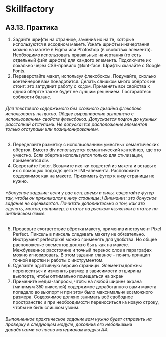 # Skillfactory
## A3.13. Практика

1. Задайте шрифты на странице, заменив их на те, которые используются в исходном макете. Узнать шрифты и начертания можно на макете в Figma или Photoshop (в свойствах элемента). Необходимо использовать правильные начертания (то есть отдельный файл шрифта) для каждого элемента. Подключите их локально через CSS-правило @font-face. Шрифты скачайте с Google Fonts.
2. Переверстайте макет, используя флексбоксы. Подумайте, сколько контейнеров вам понадобится. Делать слишком много обёрток не стоит: это затруднит работу с кодом. Применять все свойства к одной обёртке также будет не лучшим решением. Постарайтесь соблюсти баланс.
###### Для текстового содержимого без сложного дизайна флексбокс использовать не нужно. Общее выравнивание выполнено с использованием свойств флексбокса. Допускается подгон до нужных расстояний отступами. Не допускается расположение элементов только отступами или позиционированием.
3. Переделайте разметку с использованием уместных семантических обёрток. Вместо div используется семантический контейнер, где это уместно. Если обертка используется только для стилизации, применяется div.
4. Сверстайте footer. Возьмите иконки соцсетей из макета и вставьте их с помощью подходящего HTML-элемента. Расположите содержимое как на макете. Прижимать футер к низу страницы не нужно.
###### *Бонусное задание: если у вас есть время и силы, сверстайте футер так, чтобы он прижимался к низу страницы :) Внимание: это бонусное задание не оценивается. Почитать дополнительно о том, как это сделать, можно, например, в статье на русском языке или в статье на английском языке.
5. Проверьте соответствие вёрстки макету, применив инструмент Pixel Perfect. Пиксель в пиксель следовать макету не обязательно. Инструмент perfectpixel можно применять для удобства. Но общее расположение элементов должно быть как на макете. Межбуквенное расстояние и точный перенос слов в параграфах можно игнорировать. В этом задании главное – понять принцип точной верстки и работы с инструментом.
6. Сделайте адаптивную версию страницы. Элементы должны переноситься и изменять размер в зависимости от ширины вьюпорта, чтобы оптимально помещаться на экран.
7. Примените медиа-запросы, чтобы на любой ширине экрана (минимум 350 пикселей) содержимое доработанного вами макета попадало во вьюпорт и при этом было максимально возможного размера. Содержимое должно занимать всё свободное пространство и при необходимости переноситься на новую строку, чтобы не быть слишком узким.
###### Выполненное практическое задание вам нужно будет отправить на проверку в следующем модуле, дополнив его небольшими доработками согласно материалам модуля А4.